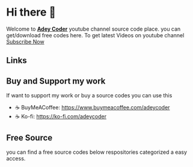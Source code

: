 # Hi there 👋

Welcome to [**Adey Coder**](https://www.youtube.com/channel/UCMLW2jB9h4aewOPJnESD9pw) youtube channel source code place. you can get/download free codes here. To get latest Videos on youtube channel [Subscribe Now](https://youtube.com/c/AdeyCoder?sub_confirmation=1)

## Links

## Buy and Support my work

If want to support my work or buy a source codes you can use this

- ☕ BuyMeACoffee:  <https://www.buymeacoffee.com/adeycoder>
- ☕ Ko-fi: <https://ko-fi.com/adeycoder>

## Free Source

you can find a free source codes below respositories categorized a easy access.